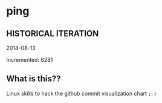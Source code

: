 # ping

## HISTORICAL ITERATION
2014-08-13

Incremented: 6281

## What is this?? 
Linux skills to hack the github commit visualization chart `;-)`
